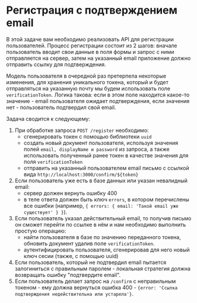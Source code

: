 # Регистрация с подтверждением email

В этой задаче вам необходимо реализовать API для регистрации пользователей. Процесс регистрации
состоит из 2 шагов: вначале пользователь вводит свои данные в поля формы и запрос с ними
отправляется на сервер, затем на указанный email приложение должно отправить ссылку для
подтверждения.

Модель пользователя в очередной раз претерпела некоторые изменения, для хранения уникального токена,
который и будет отправляться на указанную почту мы будем использовать поле `verificationToken`.
Логика такова: если в этом поле находится какое-то значение - email пользователя ожидает
подтверждения, если значения нет - пользователь подтвердил свой email.


Задача сводится к следующему:
1. При обработке запроса `POST /register` необходимо:
    - сгенерировать токен с помощью библиотеки `uuid`
    - создать новый документ пользователя, используя значения полей `email, displayName и password`
    из запроса, а также использовать полученный ранее токен в качестве значения для поля
    `verificationToken`
    - отправить на указанный пользователем email письмо с ссылкой вида
    `http://localhost:3000/confirm/${token}`
2. Если пользователь уже есть в базе данных или указан невалидный email:
    - сервер должен вернуть ошибку 400
    - в теле ответа должен быть ключ `errors`, в котором перечислены все ошибки (например,
    `{ errors: { email: 'Такой email уже существует' } }`).
3. Если пользователь указал действительный email, то получив письмо он сможет перейти по ссылке в
нём и нам необходимо выполнить простую операцию:
    - найти пользователя в базе по значению переданного токена, обновить документ удалив поле
    `verificationToken`.
    - аутентифицировать пользователя, сгенерировав для него новый ключ сесии (также, с помощью uuid)
4. Если пользователь, который не подтвердил email пытается залогиниться с правильным паролем -
локальная стратегия должна возвращать ошибку "подтвердите email".
5. Если пользователь делает запрос на `/confirm` с неправильным токеном - ему должна вернуться
ошибка 400 - `{error: 'Ссылка подтверждения недействительна или устарела'}`.
